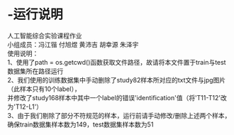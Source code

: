 # -运行说明  
人工智能综合实验课程作业  
小组成员：冯江锴 付旭煜 黄沛吉 胡幸源 朱泽宇  
使用说明：  
 1、使用了path = os.getcwd()函数获取文件路径，故请将本文件置于train与test数据集所在路径运行   
 2、我们使用的训练数据集中手动删除了study82样本所对应的txt文件与jpg图片（此样本只有10个label），  
    并修改了study168样本中其中一个label的错误'identification'值（将'T11-T12'改为'T12-L1'）  
 3、由于我们剔除了部分不符规范的样本，运行前请手动修改/删除上述两个样本，确保train数据集样本数为149，test数据集样本数为51  
